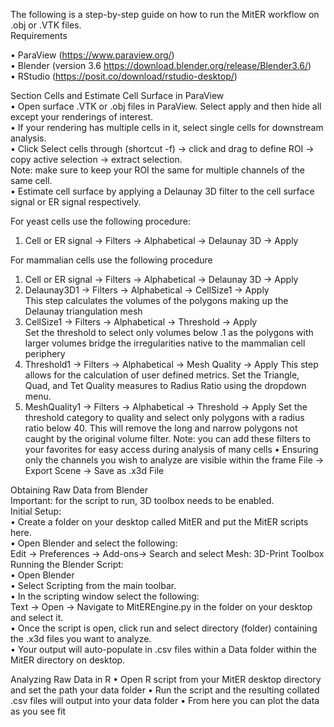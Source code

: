 The following is a step-by-step guide on how to run the MitER workflow on .obj or .VTK files.  
Requirements  

•	ParaView (https://www.paraview.org/)  
•	Blender (version 3.6 https://download.blender.org/release/Blender3.6/)  
•	RStudio (https://posit.co/download/rstudio-desktop/)  

Section Cells and Estimate Cell Surface in ParaView  
•	Open surface .VTK or .obj files in ParaView. Select apply and then hide all except your renderings of interest.  
•	If your rendering has multiple cells in it, select single cells for downstream analysis.   
•	Click Select cells through (shortcut -f) -> click and drag to define ROI -> copy active selection -> extract selection.    
Note: make sure to keep your ROI the same for multiple channels of the same cell.    
•	Estimate cell surface by applying a Delaunay 3D filter to the cell surface signal or ER signal respectively.  

For yeast cells use the following procedure:    
1.	Cell or ER signal -> Filters -> Alphabetical -> Delaunay 3D -> Apply
   
For mammalian cells use the following procedure  
1.	Cell or ER signal -> Filters -> Alphabetical -> Delaunay 3D -> Apply   
2.	Delaunay3D1 -> Filters -> Alphabetical -> CellSize1  -> Apply   
This step calculates the volumes of the polygons making up the Delaunay triangulation mesh  
3.	CellSize1 -> Filters -> Alphabetical -> Threshold -> Apply   
Set the threshold to select only volumes below .1 as the polygons with larger volumes bridge the irregularities native to the mammalian cell periphery
4.	Threshold1 -> Filters -> Alphabetical -> Mesh Quality -> Apply 
This step allows for the calculation of user defined metrics. Set the Triangle, Quad, and Tet Quality measures to Radius Ratio using the dropdown menu.
5.	MeshQuality1 -> Filters -> Alphabetical -> Threshold -> Apply 
Set the threshold category to quality and select only polygons with a  radius ratio below 40. This will remove the long and narrow polygons not caught by the original volume filter.
Note: you can add these filters to your favorites for easy access during analysis of many cells
•	Ensuring only the channels you wish to analyze are visible within the frame
File -> Export Scene -> Save as .x3d File

Obtaining Raw Data from Blender   
Important: for the script to run, 3D toolbox needs to be enabled.  
Initial Setup:  
•	Create a folder on your desktop called MitER and put the MitER scripts here.  
•	Open Blender and select the following:  
Edit -> Preferences -> Add-ons-> Search and select Mesh: 3D-Print Toolbox  
Running the Blender Script:  
•	Open Blender  
•	Select Scripting from the main toolbar.  
•	In the scripting window select the following:  
Text -> Open -> Navigate to MitEREngine.py in the folder on your desktop and select it.  
•	Once the script is open, click run and select directory (folder) containing the .x3d files you want to analyze.  
•	Your output will auto-populate in .csv files within a Data folder within the MitER directory on desktop.   

Analyzing Raw Data in R
•	Open R script from your MitER desktop directory and set the path your data folder
•	Run the script and the resulting collated .csv files will output into your data folder
•	From here you can plot the data as you see fit

